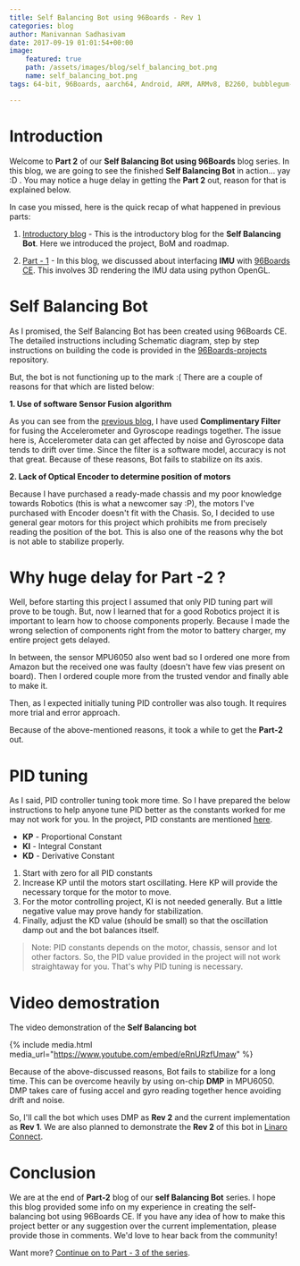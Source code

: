 ```yaml
---
title: Self Balancing Bot using 96Boards - Rev 1
categories: blog
author: Manivannan Sadhasivam
date: 2017-09-19 01:01:54+00:00
image:
    featured: true
    path: /assets/images/blog/self_balancing_bot.png
    name: self_balancing_bot.png
tags: 64-bit, 96Boards, aarch64, Android, ARM, ARMv8, B2260, bubblegum-96, Consumer Edition, Consumer IoT, DB410c, dragonboard410c, F-Cue, HiKey, I Squared C, I2C, Linaro, Linux, MediaTek X20, Open Embedded, Open Hours, open source, OpenHours, Reference Platform, rpb, U-Boot, Bot, Self balancing Bot, Robotics, IMU, Complimentary Filter, OpenGL, pygame, 3D

---
```


# **Introduction**

Welcome to **Part 2** of our **Self Balancing Bot using 96Boards** blog series. In this blog, we are going to see the finished **Self
Balancing Bot** in action... yay :D . You may notice a huge delay in getting the **Part 2** out, reason for that is explained below.

In case you missed, here is the quick recap of what happened in previous parts:

1. [Introductory blog](/blog/introducing-self-balancing-bot-using-96boards/) - This is the introductory
blog for the **Self Balancing Bot**. Here we introduced the project, BoM and roadmap.

2. [Part - 1](/blog/self-balancing-bot-using-96boards-part1/) - In this blog, we discussed about
interfacing **IMU** with [96Boards CE](/products/ce/). This involves 3D rendering the IMU data using
python OpenGL.

# **Self Balancing Bot**

As I promised, the Self Balancing Bot has been created using 96Boards CE. The detailed instructions including Schematic diagram,
step by step instructions on building the code is provided in the [96Boards-projects](https://github.com/96boards-projects/self_balancing_bot/blob/master/rev_1/)
repository.

But, the bot is not functioning up to the mark :( There are a couple of reasons for that which are listed below:

**1. Use of software Sensor Fusion algorithm**

As you can see from the [previous blog](/blog/self-balancing-bot-using-96boards-part1/), I have used
**Complimentary Filter** for fusing the Accelerometer and Gyroscope readings together. The issue here is, Accelerometer data
can get affected by noise and Gyroscope data tends to drift over time. Since the filter is a software model, accuracy is
not that great. Because of these reasons, Bot fails to stabilize on its axis.

**2. Lack of Optical Encoder to determine position of motors**

Because I have purchased a ready-made chassis and my poor knowledge towards Robotics (this is what a newcomer say :P), the motors
I've purchased with Encoder doesn't fit with the Chasis. So, I decided to use general gear motors for this project which prohibits
me from precisely reading the position of the bot. This is also one of the reasons why the bot is not able to stabilize properly.

# **Why huge delay for Part -2 ?**

Well, before starting this project I assumed that only PID tuning part will prove to be tough. But, now I learned
that for a good Robotics project it is important to learn how to choose components properly. Because I made the wrong selection
of components right from the motor to battery charger, my entire project gets delayed.

In between, the sensor MPU6050 also went bad so I ordered one more from Amazon but the received one was faulty (doesn't have
few vias present on board). Then I ordered couple more from the trusted vendor and finally able to make it.

Then, as I expected initially tuning PID controller was also tough. It requires more trial and error approach.

Because of the above-mentioned reasons, it took a while to get the **Part-2** out.

# **PID tuning**

As I said, PID controller tuning took more time. So I have prepared the below instructions to help anyone tune PID better as the constants worked for me may not work for you. In the
project, PID constants are mentioned [here](https://github.com/96boards-projects/self_balancing_bot/blob/master/rev_1/src/motor_control.c#L30).

* **KP** - Proportional Constant
* **KI** - Integral Constant
* **KD** - Derivative Constant

1. Start with zero for all PID constants
2. Increase KP until the motors start oscillating. Here KP will provide the necessary torque for the motor to move.
3. For the motor controlling project, KI is not needed generally. But a little negative value may prove handy for stabilization.
4. Finally, adjust the KD value (should be small) so that the oscillation damp out and the bot balances itself.

> Note: PID constants depends on the motor, chassis, sensor and lot other factors. So, the PID value
provided in the project will not work straightaway for you. That's why PID tuning is necessary.

# **Video demostration**

The video demonstration of the **Self Balancing bot**

{% include media.html media_url="https://www.youtube.com/embed/eRnURzfUmaw" %}

Because of the above-discussed reasons, Bot fails to stabilize for a long time. This can be overcome heavily by using on-chip **DMP**
in MPU6050. DMP takes care of fusing accel and gyro reading together hence avoiding drift and noise.

So, I'll call the bot which uses DMP as **Rev 2** and the current implementation as **Rev 1**. We are also planned to demonstrate
the **Rev 2** of this bot in [Linaro Connect](http://connect.linaro.org/).

# **Conclusion**

We are at the end of **Part-2** blog of our **self Balancing Bot** series. I hope this blog provided some info on my experience
in creating the self-balancing bot using 96Boards CE. If you have any idea of how to make this project better or any suggestion
over the current implementation, please provide those in comments. We'd love to hear back from the community!

Want more? [Continue on to Part - 3 of the series](/blog/self-balancing-bot-using-96boards-part3/).
